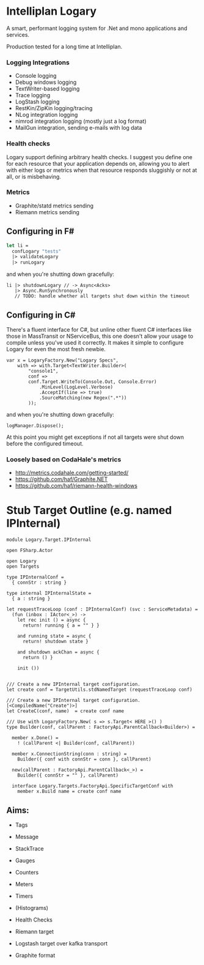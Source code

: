 ﻿# Intelliplan Logary

A smart, performant logging system for .Net and mono applications and services.

Production tested for a long time at Intelliplan.

### Logging Integrations

 - Console logging
 - Debug windows logging
 - TextWriter-based logging
 - Trace logging
 - LogStash logging
 - RestKin/ZipKin logging/tracing
 - NLog integration logging
 - nimrod integration logging (mostly just a log format)
 - MailGun integration, sending e-mails with log data

### Health checks

Logary support defining arbitrary health checks. I suggest you define one for
each resource that your application depends on, allowing you to alert with either
logs or metrics when that resource responds sluggishly or not at all, or is
misbehaving.

### Metrics

 - Graphite/statd metrics sending
 - Riemann metrics sending
 
## Configuring in F#

``` fsharp
let li = 
  confLogary "tests"
  |> validateLogary
  |> runLogary
```

and when you're shutting down gracefully:

```
li |> shutdownLogary // -> Async<Acks>
   |> Async.RunSynchronously
   // TODO: handle whether all targets shut down within the timeout
```

## Configuring in C#

There's a fluent interface for C#, but unline other fluent C# interfaces
like those in MassTransit or NServiceBus, this one doesn't allow your
usage to compile unless you've used it correctly. It makes it simple
to configure Logary for even the most fresh newbie.

```
var x = LogaryFactory.New("Logary Specs",
	with => with.Target<TextWriter.Builder>(
		"console1",
		conf =>
		conf.Target.WriteTo(Console.Out, Console.Error)
			.MinLevel(LogLevel.Verbose)
			.AcceptIf(line => true)
			.SourceMatching(new Regex(".*"))
		));
```

and when you're shutting down gracefully:

```
logManager.Dispose();
```

At this point you might get exceptions if not all targets were shut down
before the configured timeout.

### Loosely based on CodaHale's metrics

 - http://metrics.codahale.com/getting-started/
 - https://github.com/haf/Graphite.NET
 - https://github.com/haf/riemann-health-windows

# Stub Target Outline (e.g. named IPInternal)

```
module Logary.Target.IPInternal 

open FSharp.Actor

open Logary
open Targets

type IPInternalConf =
  { connStr : string }

type internal IPInternalState =
  { a : string }

let requestTraceLoop (conf : IPInternalConf) (svc : ServiceMetadata) =
  (fun (inbox : IActor<_>) ->
    let rec init () = async {
      return! running { a = "" } }

    and running state = async {
      return! shutdown state }

    and shutdown ackChan = async {
      return () }

    init ())


/// Create a new IPInternal target configuration.
let create conf = TargetUtils.stdNamedTarget (requestTraceLoop conf)

/// Create a new IPInternal target configuration.
[<CompiledName("Create")>] 
let CreateC(conf, name)  = create conf name

/// Use with LogaryFactory.New( s => s.Target< HERE >() )
type Builder(conf, callParent : FactoryApi.ParentCallback<Builder>) =

  member x.Done() =
    ! (callParent <| Builder(conf, callParent))

  member x.ConnectionString(conn : string) =
    Builder({ conf with connStr = conn }, callParent)

  new(callParent : FactoryApi.ParentCallback<_>) =
    Builder({ connStr = "" }, callParent)

  interface Logary.Targets.FactoryApi.SpecificTargetConf with
    member x.Build name = create conf name
```

## Aims:

  - Tags
  - Message
  - StackTrace
 
  - Gauges
  - Counters
  - Meters
  - Timers

  - (Histograms)
  - Health Checks
 
  - Riemann target
  - Logstash target over kafka transport
  - Graphite format
